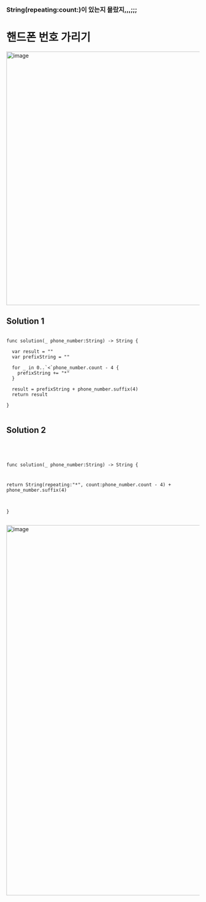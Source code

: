 
### String(repeating:count:)이 있는지 몰랐지,,,;;;


# 핸드폰 번호 가리기

<img width="661" alt="image" src="https://user-images.githubusercontent.com/29904301/185747681-c8dcc176-7c0c-4a2e-a8d8-b777e4fc4141.png">

## Solution 1 
<pre>
<code>
func solution(_ phone_number:String) -> String {

  var result = ""
  var prefixString = ""
  
  for _ in 0..`<`phone_number.count - 4 {
    prefixString += "*"
  }
  
  result = prefixString + phone_number.suffix(4)
  return result

}
</code>
</pre>

## Solution 2

<code>
<pre>

func solution(_ phone_number:String) -> String {

  return String(repeating:"*", count:phone_number.count - 4) + phone_number.suffix(4)

}
</code>
</pre>


<img width="965" alt="image" src="https://user-images.githubusercontent.com/29904301/185748259-5d8edd16-5d3b-4e66-8b1c-66fb87b0f93f.png">
